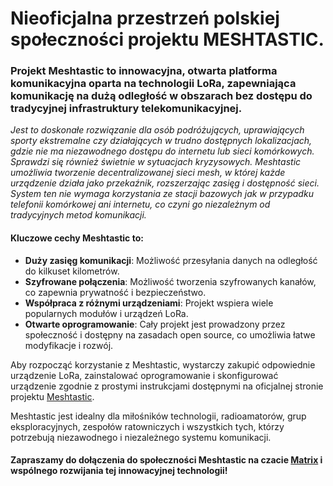 # Nieoficjalna przestrzeń polskiej społeczności projektu **MESHTASTIC**.
### Projekt Meshtastic to innowacyjna, otwarta platforma komunikacyjna oparta na technologii LoRa, zapewniająca komunikację na dużą odległość w obszarach bez dostępu do tradycyjnej infrastruktury telekomunikacyjnej. 
*Jest to doskonałe rozwiązanie dla osób podróżujących, uprawiających sporty ekstremalne czy działających w trudno dostępnych lokalizacjach, gdzie nie ma niezawodnego dostępu do internetu lub sieci komórkowych. Sprawdzi się również świetnie w sytuacjach kryzysowych.
Meshtastic umożliwia tworzenie decentralizowanej sieci mesh, w której każde urządzenie działa jako przekaźnik, rozszerzając zasięg i dostępność sieci. System ten nie wymaga korzystania ze stacji bazowych jak w przypadku telefonii komórkowej ani internetu, co czyni go niezależnym od tradycyjnych metod komunikacji​.*

#### Kluczowe cechy Meshtastic to:

- **Duży zasięg komunikacji**: Możliwość przesyłania danych na odległość do kilkuset kilometrów.
- **Szyfrowane połączenia**: Możliwość tworzenia szyfrowanych kanałów, co zapewnia prywatność i bezpieczeństwo.
- **Współpraca z różnymi urządzeniami**: Projekt wspiera wiele popularnych modułów i urządzeń LoRa.
- **Otwarte oprogramowanie**: Cały projekt jest prowadzony przez społeczność i dostępny na zasadach open source, co umożliwia łatwe modyfikacje i rozwój.

Aby rozpocząć korzystanie z Meshtastic, wystarczy zakupić odpowiednie urządzenie LoRa, zainstalować oprogramowanie i skonfigurować urządzenie zgodnie z prostymi instrukcjami dostępnymi na oficjalnej stronie projektu​ [Meshtastic](https://meshtastic.org​).

Meshtastic jest idealny dla miłośników technologii, radioamatorów, grup eksploracyjnych, zespołów ratowniczych i wszystkich tych, którzy potrzebują niezawodnego i niezależnego systemu komunikacji. 

#### Zapraszamy do dołączenia do społeczności Meshtastic na czacie [Matrix](https://matrix.to/#/#meshtasticpl:matrix.org) i wspólnego rozwijania tej innowacyjnej technologii! 

